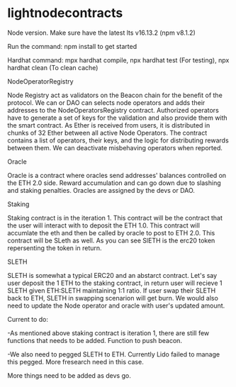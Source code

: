 # lightnodecontracts
Node version. Make sure have the latest lts
v16.13.2 (npm v8.1.2)

Run the command: npm install to get started

Hardhat command:
mpx hardhat compile,
npx hardhat test (For testing),
npx hardhat clean (To clean cache)

NodeOperatorRegistry

Node Registry act as validators on the Beacon chain for the benefit of the protocol. We can or DAO can selects node operators and adds their addresses to the NodeOperatorsRegistry contract. Authorized operators have to generate a set of keys for the validation and also provide them with the smart contract. As Ether is received from users, it is distributed in chunks of 32 Ether between all active Node Operators. The contract contains a list of operators, their keys, and the logic for distributing rewards between them. We can deactivate misbehaving operators when reported.

Oracle

Oracle is a contract where oracles send addresses' balances controlled on the ETH 2.0 side. Reward accumulation and can go down due to slashing and staking penalties. Oracles are assigned by the devs or DAO.

Staking

Staking contract is in the iteration 1. This contract will be the contract that the user will interact with to deposit the ETH 1.0. This contract will accumlate the eth and then be called by oracle to post to ETH 2.0. This contract will be SLeth as well. As you can see SlETH is the erc20 token repersenting the token in return. 

SLETH

SLETH is somewhat a typical ERC20 and an abstarct contract. Let's say user deposit the 1 ETH to the staking contract, in return user will recieve 1 SLETH given ETH:SLETH maintaining 1:1 ratio. If user swap their SLETH back to ETH, SLETH in swapping scenarion will get burn. We would also need to update the Node operator and oracle with user's updated amount. 

Current to do:

-As mentioned above staking contract is iteration 1, there are still few functions that needs to be added. Function to push beacon. 

-We also need to pegged SLETH to ETH. Currently Lido failed to manage this pegged. More fresearch need in this case.

More things need to be added as devs go.
